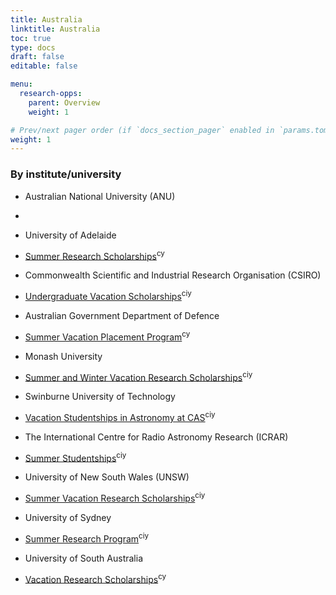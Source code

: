 ```yaml
---
title: Australia
linktitle: Australia
toc: true
type: docs
draft: false
editable: false

menu:
  research-opps:
    parent: Overview
    weight: 1

# Prev/next pager order (if `docs_section_pager` enabled in `params.toml`)
weight: 1
---
```


### By institute/university

 - Australian National University (ANU)
 
  -
 
 - University of Adelaide
 
  - [Summer Research Scholarships](https://scholarships.adelaide.edu.au/Scholarships/undergraduate/all-faculties/adelaide-summer-research-scholarships)<sup>cy</sup>
  
 - Commonwealth Scientific and Industrial Research Organisation (CSIRO)
 
  - [Undergraduate Vacation Scholarships](https://www.csiro.au/en/Careers/Studentships/Vacation-scholarships)<sup>ciy</sup>
  
 - Australian Government Department of Defence
 
 - [Summer Vacation Placement Program](https://www.dst.defence.gov.au/careers/student-opportunities/summer-vacation-placement-program)<sup>cy</sup>
  
 - Monash University
 
  - [Summer and Winter Vacation Research Scholarships](https://www.monash.edu/study/fees-scholarships/scholarships/summer-winter)<sup>ciy</sup>
  
 - Swinburne University of Technology
 
  - [Vacation Studentships in Astronomy at CAS](https://astronomy.swin.edu.au/study/vacstudents.html)<sup>ciy</sup>
  
 - The International Centre for Radio Astronomy Research (ICRAR)
 
  - [Summer Studentships](https://www.icrar.org/study-with-icrar/studentships/)<sup>ciy</sup>
  
 - University of New South Wales (UNSW)
 
  - [Summer Vacation Research Scholarships](https://www.science.unsw.edu.au/student-life/student-opportunities/internships/summer-vacation-research-scholarships)<sup>ciy</sup>
 
 - University of Sydney
 
  - [Summer Research Program](https://www.sydney.edu.au/students/summer-research-programs.html)<sup>ciy</sup>
  
 - University of South Australia
 
  - [Vacation Research Scholarships](https://unisa.edu.au/research/degrees/scholarships/vacation-research-scholarships/)<sup>cy</sup>
  
 
 
